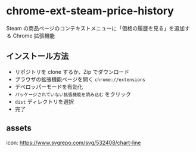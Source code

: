 # chrome-ext-steam-price-history

Steam の商品ページのコンテキストメニューに「価格の履歴を見る」を追加する Chrome 拡張機能

## インストール方法

- リポジトリを clone するか、Zip でダウンロード
- ブラウザの拡張機能ページを開く `chrome://extensions`
- デベロッパーモードを有効化
- `パッケージされていない拡張機能を読み込む` をクリック
- `dist` ディレクトリを選択
- 完了

## assets

icon: https://www.svgrepo.com/svg/532408/chart-line
